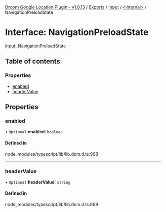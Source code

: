[Droom Google Location Plugin - v1.0.13](../README.md) / [Exports](../modules.md) / [input](../modules/input.md) / [<internal\>](../modules/input._internal_.md) / NavigationPreloadState

# Interface: NavigationPreloadState

[input](../modules/input.md).[<internal>](../modules/input._internal_.md).NavigationPreloadState

## Table of contents

### Properties

- [enabled](input._internal_.NavigationPreloadState.md#enabled)
- [headerValue](input._internal_.NavigationPreloadState.md#headervalue)

## Properties

### enabled

• `Optional` **enabled**: `boolean`

#### Defined in

node_modules/typescript/lib/lib.dom.d.ts:968

___

### headerValue

• `Optional` **headerValue**: `string`

#### Defined in

node_modules/typescript/lib/lib.dom.d.ts:969
